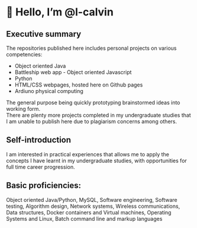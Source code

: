 # 👋 Hello, I’m @l-calvin  
## Executive summary
The repositories published here includes personal projects on various competencies: 
- Object oriented Java
- Battleship web app - Object oriented Javascript
- Python
- HTML/CSS webpages, hosted here on Github pages
- Ardiuno physical computing  

The general purpose being quickly prototyping brainstormed ideas into working form.  
There are plenty more projects completed in my undergraduate studies that I am unable to publish here due to plagiarism concerns among others.

## Self-introduction
I am interested in practical experiences that allows me to apply the concepts I have learnt in my undergraduate studies, with opportunities for full time career progression. 

## Basic proficiencies:
Object oriented Java/Python, MySQL, Software engineering, Software testing, Algorithm design, Network systems, Wireless communications, Data structures, Docker containers and Virtual machines, Operating Systems and Linux, Batch command line and markup languages

<!---
- 💞️ I’m looking to collaborate on ...
- 📫 How to reach me ...
l-calvin/l-calvin is a ✨ special ✨ repository because its `README.md` (this file) appears on your GitHub profile.
You can click the Preview link to take a look at your changes.
--->